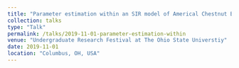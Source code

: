```yaml
---
title: "Parameter estimation within an SIR model of Americal Chestnut Blight"
collection: talks
type: "Talk"
permalink: /talks/2019-11-01-parameter-estimation-within
venue: "Undergraduate Research Festival at The Ohio State Universtiy"
date: 2019-11-01
location: "Columbus, OH, USA"
---
```


